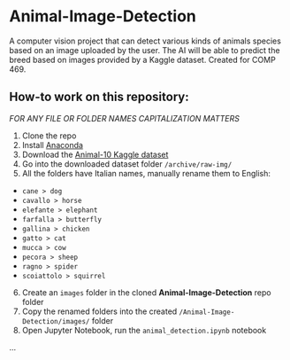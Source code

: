 # Animal-Image-Detection
A computer vision project that can detect various kinds of animals species based on an image uploaded by the user. The AI will be able to predict the breed based on images provided by a Kaggle dataset.  Created for COMP 469.

## How-to work on this repository:
*FOR ANY FILE OR FOLDER NAMES CAPITALIZATION MATTERS*
1. Clone the repo
2. Install [Anaconda](https://www.anaconda.com/download)
3. Download the [Animal-10 Kaggle dataset](https://www.kaggle.com/datasets/alessiocorrado99/animals10?resource=download)
4. Go into the downloaded dataset folder `/archive/raw-img/`
5. All the folders have Italian names, manually rename them to English:
- `cane > dog`
- `cavallo > horse`
- `elefante > elephant`
- `farfalla > butterfly`
- `gallina > chicken`
- `gatto > cat`
- `mucca > cow`
- `pecora > sheep`
- `ragno > spider`
- `scoiattolo > squirrel`
6. Create an `images` folder in the cloned **Animal-Image-Detection** repo folder
7. Copy the renamed folders into the created `/Animal-Image-Detection/images/` folder
8. Open Jupyter Notebook, run the `animal_detection.ipynb` notebook

...
  
